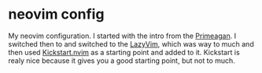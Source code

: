 # neovim config

My neovim configuration. I started with the intro from the
[Primeagan](https://www.youtube.com/watch?v=w7i4amO_zaE). I switched then to
and switched to the [LazyVim](https://www.youtube.com/watch?v=w7i4amO_zaE), which
was way to much and then used
[Kickstart.nvim](https://github.com/nvim-lua/kickstart.nvim) as a starting point
and added to it.
Kickstart is realy nice because it gives you a good starting point, but not to much.
